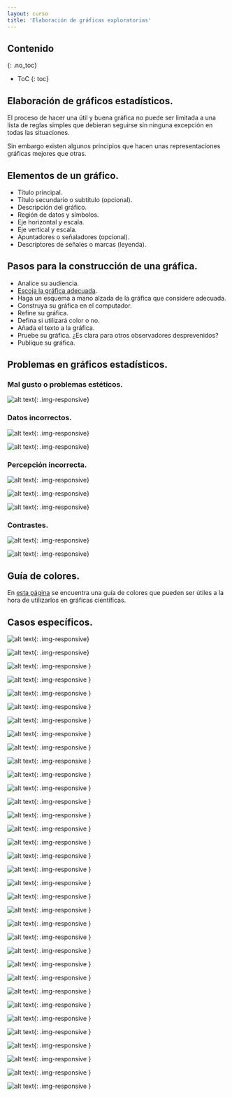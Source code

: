 ```yaml
---
layout: curso
title: 'Elaboración de gráficas exploratorias'
---
```




## Contenido
{: .no_toc}

* ToC
{: toc}

## Elaboración de gráficos estadísticos.

El proceso de hacer una útil y buena gráfica no puede
ser limitada a una lista de reglas simples que debieran
seguirse sin ninguna excepción en todas las situaciones.

Sin embargo existen algunos principios que hacen
unas representaciones gráficas mejores que otras.



## Elementos de un gráfico.

   - Título principal.
   - Título secundario o subtítulo (opcional).
   - Descripción del gráfico.
   - Región de datos y símbolos.
   - Eje horizontal y escala.
   - Eje vertical y escala.
   - Apuntadores o señaladores (opcional).
   - Descriptores de señales o marcas (leyenda).

## Pasos para la construcción de una gráfica.

  * Analice su audiencia.
  * [Escoja la gráfica adecuada](https://depictdatastudio.com/charts/).
  * Haga un esquema a mano alzada de la gráfica que considere adecuada.
  * Construya su gráfica en el computador.
  * Refine su gráfica.
  * Defina si utilizará color o no.
  * Añada el texto a la gráfica.
  * Pruebe su gráfica. ¿Es clara para otros observadores desprevenidos?
  * Publique su gráfica.

## Problemas en gráficos estadísticos.

### Mal gusto o problemas estéticos.

![alt text](./esperanza_de_vida.jpg){: .img-responsive}

### Datos incorrectos.

![alt text](./democracia01.png){: .img-responsive}

![alt text](./democracia02.png){: .img-responsive}

### Percepción incorrecta.

![alt text](./percepcion1.png){: .img-responsive}

![alt text](./percepcion2.png){: .img-responsive}

![alt text](./percepcion3.png){: .img-responsive}

### Contrastes.

![alt text](./grises1.png){: .img-responsive}

![alt text](./grises2.png){: .img-responsive}

## Guía de colores.

En [esta página](http://colorbrewer2.org/) se encuentra una guía de colores
que pueden ser útiles a la hora de utilizarlos
en gráficas científicas.


## Casos específicos.

![alt text](./F01roeder_fig4.jpg "Figura 01"){: .img-responsive}

![alt text](./F02wittke_thompson_fig1CD.jpg "Figura 02"){: .img-responsive}

![alt text](./F03epstein_fig1.jpg "Figura 03"){: .img-responsive }

![alt text](./F04_03EfectoMentira.png "Figura 04"){: .img-responsive }

![alt text](./F04_03EfectoMentiraB.png "Figura 04B"){: .img-responsive }

![alt text](./F04_1doctors1.png "Figura 05"){: .img-responsive }

![alt text](./F04_2doctores1.png "Figura 06"){: .img-responsive }

![alt text](./F04_3doctor1.png  "Figura 07"){: .img-responsive }

![alt text](./F04mykland_fig1.jpg "Figura 08"){: .img-responsive }

![alt text](./F05_1pie-chart-02.jpg  "Figura 09"){: .img-responsive }

![alt text](./F05_3top100-twitter-users-bad-pie-chart.jpg  "Figura 09"){: .img-responsive }

![alt text](./F05_4pie-MS-FeaturesByVersion.png "Figura 10"){: .img-responsive }

![alt text](./F06_01Acawley_fig1.jpg "Figura 11"){: .img-responsive }

![alt text](./F06_02bell_fig3.jpg "Figura 12"){: .img-responsive }

![alt text](./F06_03PiesIHaveEaten.png "Figura 13"){: .img-responsive }

![alt text](./F08_aBarras1.png "Figura 14"){: .img-responsive }

![alt text](./F08_aBarras1B.png  "Figura 15"){: .img-responsive }

![alt text](./F08projmeth.jpg "Figura 16"){: .img-responsive }

![alt text](./F09projmeth2.png "Figura 17"){: .img-responsive }

![alt text](./F10paik_tab5.jpg "Figura 18"){: .img-responsive }

![alt text](./F11crecimtrab.png "Figura 19"){: .img-responsive }

![alt text](./F12crecimtrabBueno.png "Figura 20"){: .img-responsive }

![alt text](./F13escala.jpg "Figura 21"){: .img-responsive }

![alt text](./F14escalaBueno.png "Figura 22"){: .img-responsive }

![alt text](./F15escala2.png  "Figura 23"){: .img-responsive }

![alt text](./F16escala3.png "Figura 24"){: .img-responsive }

![alt text](./F16escala3B.png "Figura 25"){: .img-responsive }

![alt text](./F18pict1.png "Figura 26"){: .img-responsive }

![alt text](./F18pict1B.png "Figura 27"){: .img-responsive }

![alt text](./F19pastel.png "Figura 28"){: .img-responsive }

![alt text](./F20_01tufte118M.jpg "Figura 29"){: .img-responsive }

![alt text](./F20_02AlternativaPeor.png "Figura 30"){: .img-responsive }

![alt text](./F21Milland.jpg "Figura 31"){: .img-responsive }

![alt text](./F22Religion_Politic.png "Figura 32"){: .img-responsive }
